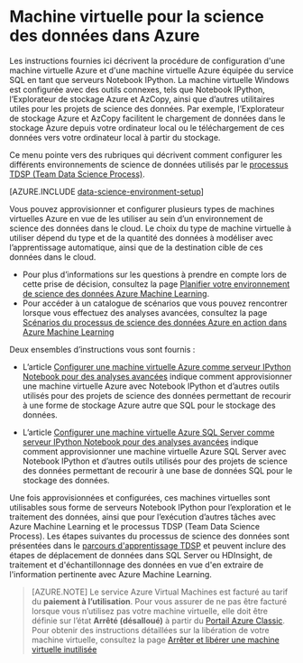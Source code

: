 <properties
	pageTitle="Machine virtuelle pour la science des données dans Azure | Microsoft Azure"
	description="Configurer une machine virtuelle pour la science des données"
	services="machine-learning"
	documentationCenter=""
	authors="bradsev"
	manager="jhubbard" 
	editor="cgronlun"  />

<tags
	ms.service="machine-learning"
	ms.workload="data-services"
	ms.tgt_pltfrm="na"
	ms.devlang="na"
	ms.topic="article"
	ms.date="09/19/2016"
	ms.author="xibingao;bradsev" />

# Machine virtuelle pour la science des données dans Azure

Les instructions fournies ici décrivent la procédure de configuration d'une machine virtuelle Azure et d'une machine virtuelle Azure équipée du service SQL en tant que serveurs Notebook IPython. La machine virtuelle Windows est configurée avec des outils connexes, tels que Notebook IPython, l’Explorateur de stockage Azure et AzCopy, ainsi que d’autres utilitaires utiles pour les projets de science des données. Par exemple, l’Explorateur de stockage Azure et AzCopy facilitent le chargement de données dans le stockage Azure depuis votre ordinateur local ou le téléchargement de ces données vers votre ordinateur local à partir du stockage.

Ce menu pointe vers des rubriques qui décrivent comment configurer les différents environnements de science de données utilisés par le [processus TDSP (Team Data Science Process)](data-science-process-overview.md).

[AZURE.INCLUDE [data-science-environment-setup](../../includes/cap-setup-environments.md)]

Vous pouvez approvisionner et configurer plusieurs types de machines virtuelles Azure en vue de les utiliser au sein d’un environnement de science des données dans le cloud. Le choix du type de machine virtuelle à utiliser dépend du type et de la quantité des données à modéliser avec l’apprentissage automatique, ainsi que de la destination cible de ces données dans le cloud.

* Pour plus d’informations sur les questions à prendre en compte lors de cette prise de décision, consultez la page [Planifier votre environnement de science des données Azure Machine Learning](machine-learning-data-science-plan-your-environment.md).
* Pour accéder à un catalogue de scénarios que vous pouvez rencontrer lorsque vous effectuez des analyses avancées, consultez la page [Scénarios du processus de science des données Azure en action dans Azure Machine Learning](machine-learning-data-science-plan-sample-scenarios.md)

Deux ensembles d’instructions vous sont fournis :

* L’article [Configurer une machine virtuelle Azure comme serveur IPython Notebook pour des analyses avancées](machine-learning-data-science-setup-virtual-machine.md) indique comment approvisionner une machine virtuelle Azure avec Notebook IPython et d’autres outils utilisés pour des projets de science des données permettant de recourir à une forme de stockage Azure autre que SQL pour le stockage des données.

* L’article [Configurer une machine virtuelle Azure SQL Server comme serveur IPython Notebook pour des analyses avancées](machine-learning-data-science-setup-sql-server-virtual-machine.md) indique comment approvisionner une machine virtuelle Azure SQL Server avec Notebook IPython et d’autres outils utilisés pour des projets de science des données permettant de recourir à une base de données SQL pour le stockage des données.

Une fois approvisionnées et configurées, ces machines virtuelles sont utilisables sous forme de serveurs Notebook IPython pour l’exploration et le traitement des données, ainsi que pour l’exécution d’autres tâches avec Azure Machine Learning et le processus TDSP (Team Data Science Process). Les étapes suivantes du processus de science des données sont présentées dans le [parcours d'apprentissage TDSP](https://azure.microsoft.com/documentation/learning-paths/cortana-analytics-process/) et peuvent inclure des étapes de déplacement de données dans SQL Server ou HDInsight, de traitement et d'échantillonnage des données en vue d'en extraire de l'information pertinente avec Azure Machine Learning.


> [AZURE.NOTE] Le service Azure Virtual Machines est facturé au tarif du **paiement à l’utilisation**. Pour vous assurer de ne pas être facturé lorsque vous n’utilisez pas votre machine virtuelle, elle doit être définie sur l’état **Arrêté (désalloué)** à partir du [Portail Azure Classic](http://manage.windowsazure.com/). Pour obtenir des instructions détaillées sur la libération de votre machine virtuelle, consultez la page [Arrêter et libérer une machine virtuelle inutilisée](machine-learning-data-science-setup-virtual-machine.md#shutdown)
 

<!---HONumber=AcomDC_0921_2016-->